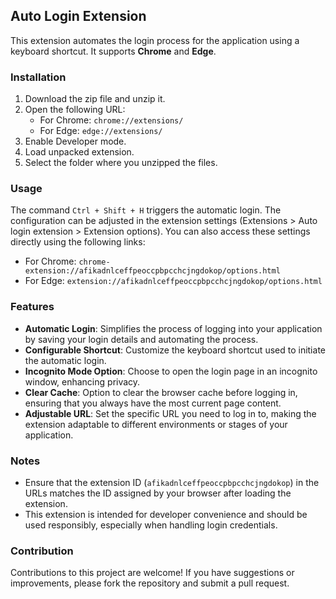 ## Auto Login Extension

This extension automates the login process for the application using a keyboard shortcut. It supports **Chrome** and **Edge**.

### Installation

1. Download the zip file and unzip it.
2. Open the following URL:
   - For Chrome: `chrome://extensions/`
   - For Edge: `edge://extensions/`
3. Enable Developer mode.
4. Load unpacked extension.
5. Select the folder where you unzipped the files.

### Usage

The command `Ctrl + Shift + H` triggers the automatic login. The configuration can be adjusted in the extension settings (Extensions > Auto login extension > Extension options). You can also access these settings directly using the following links:

- For Chrome: `chrome-extension://afikadnlceffpeoccpbpcchcjngdokop/options.html`
- For Edge: `extension://afikadnlceffpeoccpbpcchcjngdokop/options.html`

### Features

- **Automatic Login**: Simplifies the process of logging into your application by saving your login details and automating the process.
- **Configurable Shortcut**: Customize the keyboard shortcut used to initiate the automatic login.
- **Incognito Mode Option**: Choose to open the login page in an incognito window, enhancing privacy.
- **Clear Cache**: Option to clear the browser cache before logging in, ensuring that you always have the most current page content.
- **Adjustable URL**: Set the specific URL you need to log in to, making the extension adaptable to different environments or stages of your application.

### Notes

- Ensure that the extension ID (`afikadnlceffpeoccpbpcchcjngdokop`) in the URLs matches the ID assigned by your browser after loading the extension.
- This extension is intended for developer convenience and should be used responsibly, especially when handling login credentials.

### Contribution

Contributions to this project are welcome! If you have suggestions or improvements, please fork the repository and submit a pull request.
